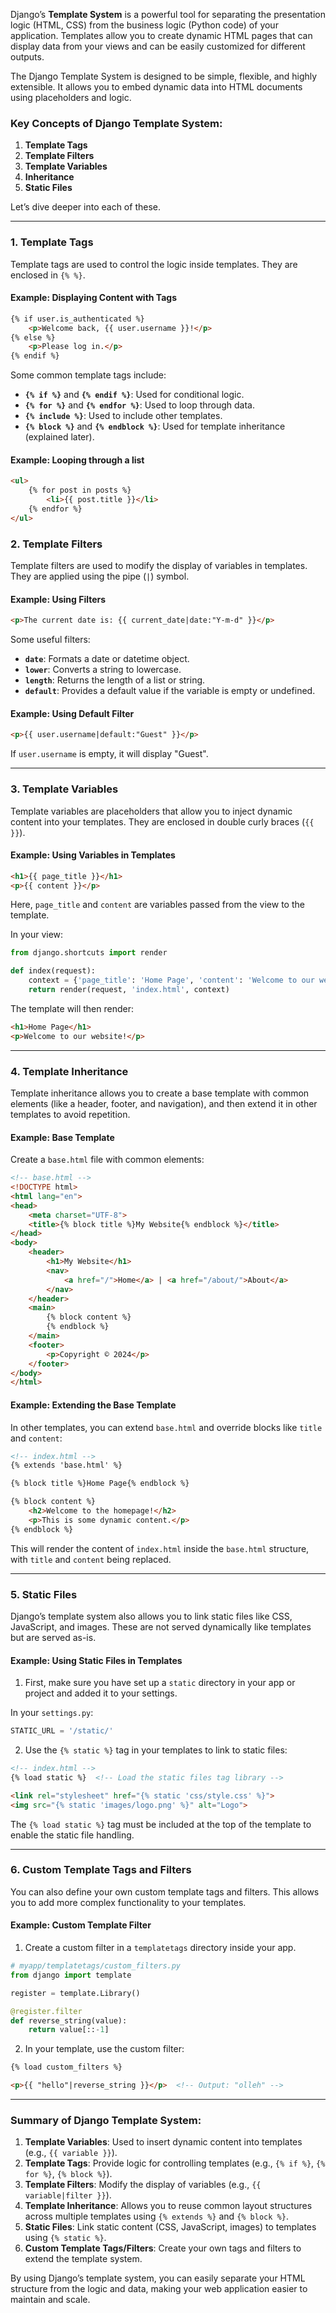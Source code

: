 Django’s **Template System** is a powerful tool for separating the presentation logic (HTML, CSS) from the business logic (Python code) of your application. Templates allow you to create dynamic HTML pages that can display data from your views and can be easily customized for different outputs.

The Django Template System is designed to be simple, flexible, and highly extensible. It allows you to embed dynamic data into HTML documents using placeholders and logic.

### Key Concepts of Django Template System:

1. **Template Tags**
2. **Template Filters**
3. **Template Variables**
4. **Inheritance**
5. **Static Files**

Let’s dive deeper into each of these.

---

### 1. **Template Tags**

Template tags are used to control the logic inside templates. They are enclosed in `{% %}`.

#### Example: Displaying Content with Tags

```html
{% if user.is_authenticated %}
    <p>Welcome back, {{ user.username }}!</p>
{% else %}
    <p>Please log in.</p>
{% endif %}
```

Some common template tags include:
- **`{% if %}`** and **`{% endif %}`**: Used for conditional logic.
- **`{% for %}`** and **`{% endfor %}`**: Used to loop through data.
- **`{% include %}`**: Used to include other templates.
- **`{% block %}`** and **`{% endblock %}`**: Used for template inheritance (explained later).

#### Example: Looping through a list

```html
<ul>
    {% for post in posts %}
        <li>{{ post.title }}</li>
    {% endfor %}
</ul>
```

### 2. **Template Filters**

Template filters are used to modify the display of variables in templates. They are applied using the pipe (`|`) symbol.

#### Example: Using Filters

```html
<p>The current date is: {{ current_date|date:"Y-m-d" }}</p>
```

Some useful filters:
- **`date`**: Formats a date or datetime object.
- **`lower`**: Converts a string to lowercase.
- **`length`**: Returns the length of a list or string.
- **`default`**: Provides a default value if the variable is empty or undefined.

#### Example: Using Default Filter

```html
<p>{{ user.username|default:"Guest" }}</p>
```

If `user.username` is empty, it will display "Guest".

---

### 3. **Template Variables**

Template variables are placeholders that allow you to inject dynamic content into your templates. They are enclosed in double curly braces (`{{ }}`).

#### Example: Using Variables in Templates

```html
<h1>{{ page_title }}</h1>
<p>{{ content }}</p>
```

Here, `page_title` and `content` are variables passed from the view to the template.

In your view:

```python
from django.shortcuts import render

def index(request):
    context = {'page_title': 'Home Page', 'content': 'Welcome to our website!'}
    return render(request, 'index.html', context)
```

The template will then render:
```html
<h1>Home Page</h1>
<p>Welcome to our website!</p>
```

---

### 4. **Template Inheritance**

Template inheritance allows you to create a base template with common elements (like a header, footer, and navigation), and then extend it in other templates to avoid repetition.

#### Example: Base Template

Create a `base.html` file with common elements:

```html
<!-- base.html -->
<!DOCTYPE html>
<html lang="en">
<head>
    <meta charset="UTF-8">
    <title>{% block title %}My Website{% endblock %}</title>
</head>
<body>
    <header>
        <h1>My Website</h1>
        <nav>
            <a href="/">Home</a> | <a href="/about/">About</a>
        </nav>
    </header>
    <main>
        {% block content %}
        {% endblock %}
    </main>
    <footer>
        <p>Copyright © 2024</p>
    </footer>
</body>
</html>
```

#### Example: Extending the Base Template

In other templates, you can extend `base.html` and override blocks like `title` and `content`:

```html
<!-- index.html -->
{% extends 'base.html' %}

{% block title %}Home Page{% endblock %}

{% block content %}
    <h2>Welcome to the homepage!</h2>
    <p>This is some dynamic content.</p>
{% endblock %}
```

This will render the content of `index.html` inside the `base.html` structure, with `title` and `content` being replaced.

---

### 5. **Static Files**

Django’s template system also allows you to link static files like CSS, JavaScript, and images. These are not served dynamically like templates but are served as-is.

#### Example: Using Static Files in Templates

1. First, make sure you have set up a `static` directory in your app or project and added it to your settings.

In your `settings.py`:
```python
STATIC_URL = '/static/'
```

2. Use the `{% static %}` tag in your templates to link to static files:

```html
<!-- index.html -->
{% load static %}  <!-- Load the static files tag library -->

<link rel="stylesheet" href="{% static 'css/style.css' %}">
<img src="{% static 'images/logo.png' %}" alt="Logo">
```

The `{% load static %}` tag must be included at the top of the template to enable the static file handling.

---

### 6. **Custom Template Tags and Filters**

You can also define your own custom template tags and filters. This allows you to add more complex functionality to your templates.

#### Example: Custom Template Filter

1. Create a custom filter in a `templatetags` directory inside your app.

```python
# myapp/templatetags/custom_filters.py
from django import template

register = template.Library()

@register.filter
def reverse_string(value):
    return value[::-1]
```

2. In your template, use the custom filter:

```html
{% load custom_filters %}

<p>{{ "hello"|reverse_string }}</p>  <!-- Output: "olleh" -->
```

---

### Summary of Django Template System:

1. **Template Variables**: Used to insert dynamic content into templates (e.g., `{{ variable }}`).
2. **Template Tags**: Provide logic for controlling templates (e.g., `{% if %}`, `{% for %}`, `{% block %}`).
3. **Template Filters**: Modify the display of variables (e.g., `{{ variable|filter }}`).
4. **Template Inheritance**: Allows you to reuse common layout structures across multiple templates using `{% extends %}` and `{% block %}`.
5. **Static Files**: Link static content (CSS, JavaScript, images) to templates using `{% static %}`.
6. **Custom Template Tags/Filters**: Create your own tags and filters to extend the template system.

By using Django’s template system, you can easily separate your HTML structure from the logic and data, making your web application easier to maintain and scale.

